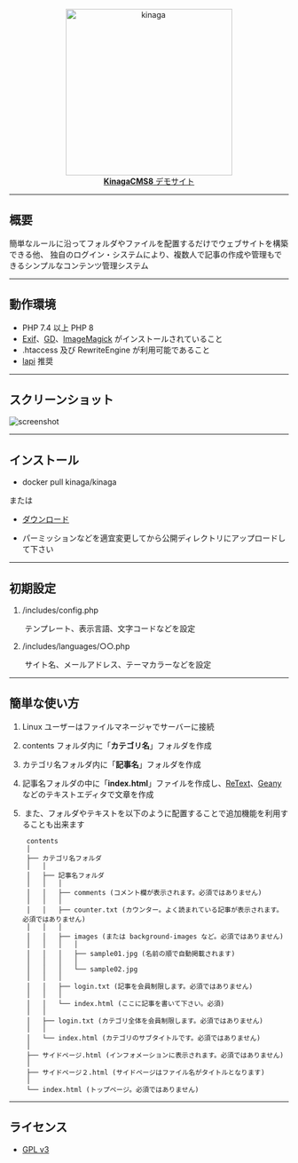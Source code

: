 <p align="center"><a href="https://xn--5rwx17a.xn--v8jtdudb.com/"><img src="https://user-images.githubusercontent.com/25574701/68562174-d6dd1600-048b-11ea-9e72-c82b51ae28e6.png" alt="kinaga" width="300"><br><b>KinagaCMS8</b> デモサイト</a></p>

---

## 概要

簡単なルールに沿ってフォルダやファイルを配置するだけでウェブサイトを構築できる他、
独自のログイン・システムにより、複数人で記事の作成や管理もできるシンプルなコンテンツ管理システム

---

## 動作環境

- PHP 7.4 以上 PHP 8
- <a href="https://www.php.net/manual/ja/book.exif.php">Exif</a>、<a href="https://www.php.net/manual/ja/book.image.php">GD</a>、<a href="https://www.php.net/manual/ja/book.imagick.php">ImageMagick</a> がインストールされていること
- .htaccess 及び RewriteEngine が利用可能であること
- <a href="https://github.com/DOlDNa/lapi">lapi</a> 推奨

---

## スクリーンショット

![screenshot](https://user-images.githubusercontent.com/25574701/77500292-f5223c00-6e97-11ea-814e-4775411f18d2.png)

---

## インストール

- docker pull kinaga/kinaga

または

- [ダウンロード](https://github.com/KinagaCMS/KinagaCMS/archive/master.zip)

- パーミッションなどを適宜変更してから公開ディレクトリにアップロードして下さい

---

## 初期設定

1.  /includes/config.php

　　テンプレート、表示言語、文字コードなどを設定

2.  /includes/languages/○○.php

　　サイト名、メールアドレス、テーマカラーなどを設定

---

## 簡単な使い方

1.  Linux ユーザーはファイルマネージャでサーバーに接続
2.  contents フォルダ内に「<b>カテゴリ名</b>」フォルダを作成
3.  カテゴリ名フォルダ内に「<b>記事名</b>」フォルダを作成
4.  記事名フォルダの中に「<b>index.html</b>」ファイルを作成し、[ReText](https://github.com/retext-project/retext)、[Geany](https://github.com/geany/geany/) などのテキストエディタで文章を作成
5.  また、フォルダやテキストを以下のように配置することで追加機能を利用することも出来ます


		contents
		│
		├── カテゴリ名フォルダ
		│	│
		│	├── 記事名フォルダ
		│	│	│
		│	│	├── comments (コメント欄が表示されます。必須ではありません)
		│	│	│
		│	│	├── counter.txt (カウンター。よく読まれている記事が表示されます。必須ではありません)
		│	│	│
		│	│	├── images (または background-images など。必須ではありません)
		│	│	│	│
		│	│	│	├── sample01.jpg (名前の順で自動掲載されます)
		│	│	│	│
		│	│	│	└── sample02.jpg
		│	│	│
		│	│	├── login.txt (記事を会員制限します。必須ではありません)
		│	│	│
		│	│	└── index.html (ここに記事を書いて下さい。必須)
		│	│
		│	├── login.txt (カテゴリ全体を会員制限します。必須ではありません)
		│	│
		│	└── index.html (カテゴリのサブタイトルです。必須ではありません)
		│
		├── サイドページ.html (インフォメーションに表示されます。必須ではありません)
		│
		├── サイドページ２.html (サイドページはファイル名がタイトルとなります)
		│
		└── index.html (トップページ。必須ではありません)
---

## ライセンス
-  [GPL v3](https://github.com/KinagaCMS/KinagaCMS/blob/master/LICENSE)


